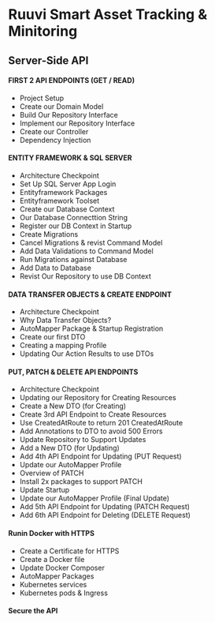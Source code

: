 # Ruuvi Smart Asset Tracking & Minitoring

## Server-Side API
#### FIRST 2 API ENDPOINTS (GET / READ)
- Project Setup
- Create our Domain Model
- Build Our Repository Interface
- Implement our Repository Interface
- Create our Controller
- Dependency Injection

#### ENTITY FRAMEWORK & SQL SERVER
- Architecture Checkpoint
- Set Up SQL Server App Login
- Entityframework Packages
- Entityframework Toolset
- Create our Database Context
- Our Database Connecttion String
- Register our DB Context in Startup
- Create Migrations
- Cancel Migrations & revist Command Model
- Add Data Validations to Command Model
- Run Migrations against Database
- Add Data to Database
- Revist Our Repository to use DB Context

#### DATA TRANSFER OBJECTS & CREATE ENDPOINT
- Architecture Checkpoint
- Why Data Transfer Objects?
- AutoMapper Package & Startup Registration
- Create our first DTO
- Creating a mapping Profile
- Updating Our Action Results to use DTOs

#### PUT, PATCH & DELETE API ENDPOINTS
- Architecture Checkpoint
- Updating our Repository for Creating Resources
- Create a New DTO (for Creating)
- Create 3rd API Endpoint to Create Resources
- Use CreatedAtRoute to return 201 CreatedAtRoute
- Add Annotations to DTO to avoid 500 Errors
- Update Repository to Support Updates
- Add a New DTO (for Updating)
- Add 4th API Endpoint for Updating (PUT Request)
- Update our AutoMapper Profile
- Overview of PATCH
- Install 2x packages to support PATCH
- Update Startup
- Update our AutoMapper Profile (Final Update)
- Add 5th API Endpoint for Updating (PATCH Request)
- Add 6th API Endpoint for Deleting (DELETE Request)

#### Runin Docker with HTTPS
- Create a Certificate for HTTPS
- Create a Docker file
- Update Docker Composer
- AutoMapper Packages
- Kubernetes services
- Kubernetes pods & Ingress

#### Secure the API
